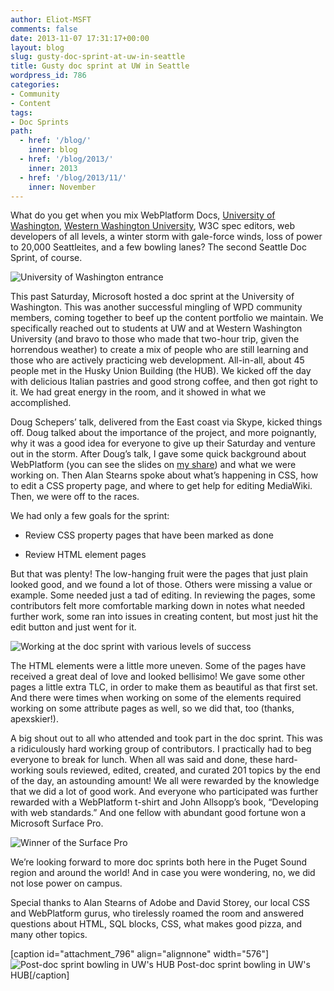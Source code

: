 ```yaml
---
author: Eliot-MSFT
comments: false
date: 2013-11-07 17:31:17+00:00
layout: blog
slug: gusty-doc-sprint-at-uw-in-seattle
title: Gusty doc sprint at UW in Seattle
wordpress_id: 786
categories:
- Community
- Content
tags:
- Doc Sprints
path:
  - href: '/blog/'
    inner: blog
  - href: '/blog/2013/'
    inner: 2013
  - href: '/blog/2013/11/'
    inner: November
---
```


What do you get when you mix WebPlatform Docs, [University of Washington](http://www.washington.edu/), [Western Washington University](http://www.wwu.edu/), W3C spec editors, web developers of all levels, a winter storm with gale-force winds, loss of power to 20,000 Seattleites, and a few bowling lanes? The second Seattle Doc Sprint, of course.

![University of Washington entrance](//static.webplatform.org/wpd-blog/2013/11/UW1.jpg)

This past Saturday, Microsoft hosted a doc sprint at the University of Washington. This was another successful mingling of WPD community members, coming together to beef up the content portfolio we maintain. We specifically reached out to students at UW and at Western Washington University (and bravo to those who made that two-hour trip, given the horrendous weather) to create a mix of people who are still learning and those who are actively practicing web development. All-in-all, about 45 people met in the Husky Union Building (the HUB). We kicked off the day with delicious Italian pastries and good strong coffee, and then got right to it. We had great energy in the room, and it showed in what we accomplished.

Doug Schepers’ talk, delivered from the East coast via Skype, kicked things off. Doug talked about the importance of the project, and more poignantly, why it was a good idea for everyone to give up their Saturday and venture out in the storm. After Doug’s talk, I gave some quick background about WebPlatform (you can see the slides on [my share](https://skydrive.live.com/?cid=08c8894f46dd5e2c&id=8C8894F46DD5E2C%217460&authkey=!AAjlcuE2gaKPc1s)) and what we were working on. Then Alan Stearns spoke about what’s happening in CSS, how to edit a CSS property page, and where to get help for editing MediaWiki. Then, we were off to the races.

We had only a few goals for the sprint:




  * Review CSS property pages that have been marked as done


  * Review HTML element pages


But that was plenty! The low-hanging fruit were the pages that just plain looked good, and we found a lot of those. Others were missing a value or example. Some needed just a tad of editing. In reviewing the pages, some contributors felt more comfortable marking down in notes what needed further work, some ran into issues in creating content, but most just hit the edit button and just went for it.

![Working at the doc sprint with various levels of success](//static.webplatform.org/wpd-blog/2013/11/SeattleGroupWork.jpg)

The HTML elements were a little more uneven. Some of the pages have received a great deal of love and looked bellisimo! We gave some other pages a little extra TLC, in order to make them as beautiful as that first set. And there were times when working on some of the elements required working on some attribute pages as well, so we did that, too (thanks, apexskier!).

A big shout out to all who attended and took part in the doc sprint. This was a ridiculously hard working group of contributors. I practically had to beg everyone to break for lunch. When all was said and done, these hard-working souls reviewed, edited, created, and curated 201 topics by the end of the day, an astounding amount! We all were rewarded by the knowledge that we did a lot of good work. And everyone who participated was further rewarded with a WebPlatform t-shirt and John Allsopp’s book, “Developing with web standards.” And one fellow with abundant good fortune won a Microsoft Surface Pro.

![Winner of the Surface Pro](//static.webplatform.org/wpd-blog/2013/11/Surface1.jpg)

We’re looking forward to more doc sprints both here in the Puget Sound region and around the world! And in case you were wondering, no, we did not lose power on campus.

Special thanks to Alan Stearns of Adobe and David Storey, our local CSS and WebPlatform gurus, who tirelessly roamed the room and answered questions about HTML, SQL blocks, CSS, what makes good pizza, and many other topics.

[caption id="attachment_796" align="alignnone" width="576"]![Post-doc sprint bowling in UW's HUB](//static.webplatform.org/wpd-blog/2013/11/WP_20131102_005.jpg) Post-doc sprint bowling in UW's HUB[/caption]
